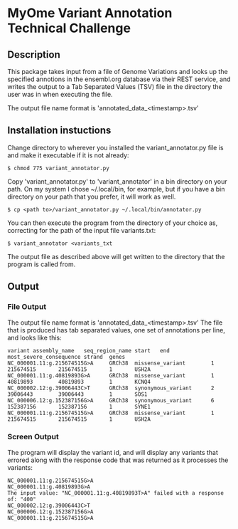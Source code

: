 # MyOme Variant Annotation Technical Challenge

## Description
This package takes input from a file of Genome Variations and looks up the specified annotions in the ensembl.org database via their REST service, and writes the output to a Tab Separated Values (TSV) file in the directory the user was in when executing the file. 

The output file name format is 'annotated_data_\<timestamp\>.tsv'

## Installation instuctions

Change directory to wherever you installed the variant_annotator.py file is and make it executable if it is not already:
```
$ chmod 775 variant_annotator.py
```
Copy 'variant_annotator.py' to 'variant_annotator' in a bin directory on your path. On my system I chose ~/.local/bin, for example, but if you have a bin directory on your path that you prefer, it will work as well.
```
$ cp <path to>/variant_annotator.py ~/.local/bin/annotator.py
```

You can then execute the program from the directory of your choice as, correcting for the path of the input file variants.txt:
```
$ variant_annotator <variants_txt
```
The output file as described above will get written to the directory that the program is called from.

## Output
### File Output
The output file name format is 'annotated_data_\<timestamp\>.tsv'
The file that is produced has tab separated values, one set of annotations per line, and looks like this:
```
variant assembly_name   seq_region_name start   end     most_severe_consequence strand  genes
NC_000001.11:g.215674515G>A     GRCh38  missense_variant        1       215674515       215674515       1       USH2A
NC_000001.11:g.40819893G>A      GRCh38  missense_variant        1       40819893        40819893        1       KCNQ4
NC_000002.12:g.39006443C>T      GRCh38  synonymous_variant      2       39006443        39006443        1       SOS1
NC_000006.12:g.152387156G>A     GRCh38  synonymous_variant      6       152387156       152387156       1       SYNE1
NC_000001.11:g.215674515G>A     GRCh38  missense_variant        1       215674515       215674515       1       USH2A
```
### Screen Output
The program will display the variant id, and will display any variants that errored along with the response code that was returned as it processes the variants:
```
NC_000001.11:g.215674515G>A
NC_000001.11:g.40819893G>A
The input value: "NC_000001.11:g.40819893T>A" failed with a response of: "400"
NC_000002.12:g.39006443C>T
NC_000006.12:g.152387156G>A
NC_000001.11:g.215674515G>A
```